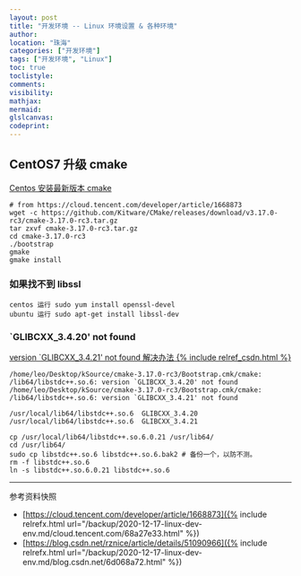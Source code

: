 ```yaml
---
layout: post
title: "开发环境 -- Linux 环境设置 & 各种环境"
author:
location: "珠海"
categories: ["开发环境"]
tags: ["开发环境", "Linux"]
toc: true
toclistyle:
comments:
visibility:
mathjax:
mermaid:
glslcanvas:
codeprint:
---
```



## CentOS7 升级 cmake

[Centos 安装最新版本 cmake](https://cloud.tencent.com/developer/article/1668873)

```shell
# from https://cloud.tencent.com/developer/article/1668873
wget -c https://github.com/Kitware/CMake/releases/download/v3.17.0-rc3/cmake-3.17.0-rc3.tar.gz
tar zxvf cmake-3.17.0-rc3.tar.gz
cd cmake-3.17.0-rc3
./bootstrap
gmake
gmake install
```


### 如果找不到 libssl

```
centos 运行 sudo yum install openssl-devel
ubuntu 运行 sudo apt-get install libssl-dev
```


### `GLIBCXX_3.4.20' not found

[version `GLIBCXX_3.4.21' not found 解决办法 {% include relref_csdn.html %}](https://blog.csdn.net/rznice/article/details/51090966)

```
/home/leo/Desktop/kSource/cmake-3.17.0-rc3/Bootstrap.cmk/cmake: /lib64/libstdc++.so.6: version `GLIBCXX_3.4.20' not found
/home/leo/Desktop/kSource/cmake-3.17.0-rc3/Bootstrap.cmk/cmake: /lib64/libstdc++.so.6: version `GLIBCXX_3.4.21' not found

/usr/local/lib64/libstdc++.so.6  GLIBCXX_3.4.20
/usr/local/lib64/libstdc++.so.6  GLIBCXX_3.4.21
```

```shell
cp /usr/local/lib64/libstdc++.so.6.0.21 /usr/lib64/
cd /usr/lib64/
sudo cp libstdc++.so.6 libstdc++.so.6.bak2 # 备份一个，以防不测。
rm -f libstdc++.so.6
ln -s libstdc++.so.6.0.21 libstdc++.so.6
```

<hr class='reviewline'/>
<p class='reviewtip'><script type='text/javascript' src='{% include relrefx.html url="/assets/reviewjs/blogs/2020-12-17-linux-dev-env.md.js" %}'></script></p>
<font class='ref_snapshot'>参考资料快照</font>

- [https://cloud.tencent.com/developer/article/1668873]({% include relrefx.html url="/backup/2020-12-17-linux-dev-env.md/cloud.tencent.com/68a27e33.html" %})
- [https://blog.csdn.net/rznice/article/details/51090966]({% include relrefx.html url="/backup/2020-12-17-linux-dev-env.md/blog.csdn.net/6d068a72.html" %})
